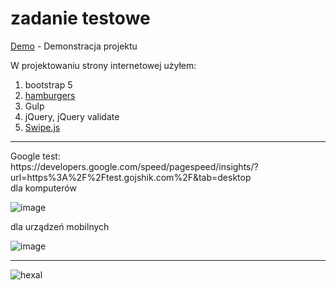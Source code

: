 # zadanie testowe

[Demo](https://test.gojshik.com/) - Demonstracja projektu


W projektowaniu strony internetowej użyłem: <br>
  1. bootstrap 5 <BR>
  2. [hamburgers](https://www.npmjs.com/package/hamburgers)
  3. Gulp
  4. jQuery, jQuery validate
  5. [Swipe.js ](https://swiperjs.com/)

 
  <hr>
 Google test: <br> https://developers.google.com/speed/pagespeed/insights/?url=https%3A%2F%2Ftest.gojshik.com%2F&tab=desktop <br>
 dla komputerów
  
 ![image](https://user-images.githubusercontent.com/45110318/126074805-d26b948b-8655-49e5-8f64-16433f76c4e7.png)
  
 dla urządzeń mobilnych
  
 ![image](https://user-images.githubusercontent.com/45110318/126074846-9e193e9d-bafb-4a98-b45a-eb2c732a43ec.png)
<hr>

  
  

  
![hexal](https://user-images.githubusercontent.com/45110318/126080006-00ff993c-8e3d-4dce-9e92-71cf47a5809c.png)

